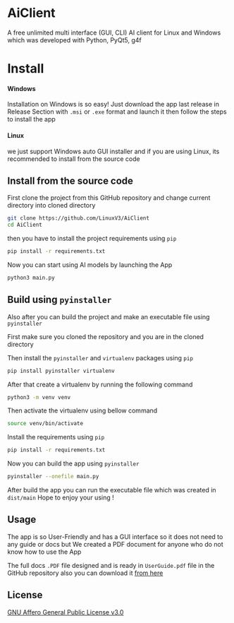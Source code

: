 # AiClient

A free unlimited multi interface (GUI, CLI) AI client for Linux and Windows which was developed with Python, PyQt5, g4f


# Install
#### Windows
Installation on Windows is so easy!
Just download the app last release in Release Section with `.msi` or `.exe` format and launch it then follow the steps to install the app
#### Linux

we just support Windows auto GUI installer and if you are using Linux, its recommended to install from the source code

## Install from the source code

First clone the project from this GitHub repository and change current directory into cloned directory

```bash
git clone https://github.com/LinuxV3/AiClient
cd AiClient
```
then you have to install the project requirements using `pip`

```bash
pip install -r requirements.txt
```
Now you can start using AI models by launching the App
```bash
python3 main.py
```
## Build using `pyinstaller`
Also after you can build the project and make an executable file using `pyinstaller`

First make sure you cloned the repository and you are in the cloned directory

Then install the `pyinstaller` and `virtualenv` packages using `pip`
```bash
pip install pyinstaller virtualenv
```

After that create a virtualenv by running the following command
```bash
python3 -m venv venv
```

Then activate the virtualenv using bellow command
```bash
source venv/bin/activate
```

Install the requirements using `pip`
```bash
pip install -r requirements.txt
```
Now you can build the app using `pyinstaller`
```bash
pyinstaller --onefile main.py
```
After build the app you can run the executable file which was created in `dist/main`
Hope to enjoy your using !

## Usage

The app is so User-Friendly and has a GUI interface so it does not need to any guide or docs but We created a PDF document for anyone who do not know how to use the App

The full docs `.PDF` file designed and is ready in `UserGuide.pdf` file in the GitHub repository
also you can download it [from here](https://aiclient.pythonanywhere.com/src/UserGuide.pdf)



## License

[GNU Affero General Public License v3.0](https://choosealicense.com/licenses/agpl-3.0/)